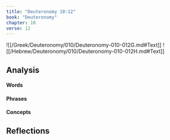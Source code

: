 ```yaml
---
title: "Deuteronomy 10:12"
book: "Deuteronomy"
chapter: 10
verse: 12
---
```

![[/Greek/Deuteronomy/010/Deuteronomy-010-012G.md#Text]]
![[/Hebrew/Deuteronomy/010/Deuteronomy-010-012H.md#Text]]

## Analysis

#### Words

#### Phrases

#### Concepts

## Reflections
